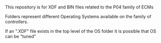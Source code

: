 This repository is for XDF and BIN files related to the P04 family of ECMs

Folders represent different Operating Systems available on the family of controllers.

If an ".XDF" file exists in the top level of the OS folder it is possible that OS can be "tuned"